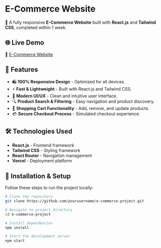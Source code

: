 # E-Commerce Website

🚀 A fully responsive **E-Commerce Website** built with **React.js** and **Tailwind CSS**, completed within 1 week.

## 🌐 Live Demo
🔗 [E-Commerce Website](https://e-commerce-project-9gwh.vercel.app/)

## 📌 Features
- 🛍️ **100% Responsive Design** - Optimized for all devices.
- ⚡ **Fast & Lightweight** - Built with React.js and Tailwind CSS.
- 🎨 **Modern UI/UX** - Clean and intuitive user interface.
- 🔍 **Product Search & Filtering** - Easy navigation and product discovery.
- 🛒 **Shopping Cart Functionality** - Add, remove, and update products.
- 💳 **Secure Checkout Process** - Simulated checkout experience.

## 🛠️ Technologies Used
- **React.js** - Frontend framework
- **Tailwind CSS** - Styling framework
- **React Router** - Navigation management
- **Vercel** - Deployment platform

## 📂 Installation & Setup
Follow these steps to run the project locally:

```bash
# Clone the repository
git clone https://github.com/yourusername/e-commerce-project.git

# Navigate to project directory
cd e-commerce-project

# Install dependencies
npm install

# Start the development server
npm start
